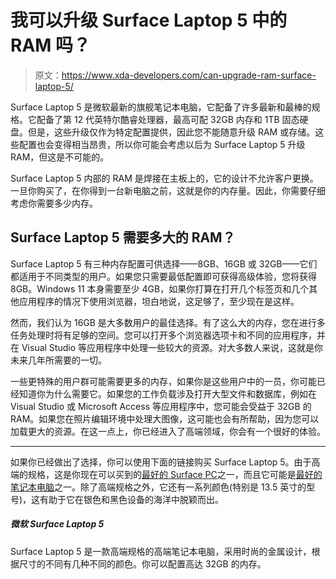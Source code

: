# 我可以升级 Surface Laptop 5 中的 RAM 吗？

> 原文：<https://www.xda-developers.com/can-upgrade-ram-surface-laptop-5/>

Surface Laptop 5 是微软最新的旗舰笔记本电脑，它配备了许多最新和最棒的规格。它配备了第 12 代英特尔酷睿处理器，最高可配 32GB 内存和 1TB 固态硬盘。但是，这些升级仅作为特定配置提供，因此您不能随意升级 RAM 或存储。这些配置也会变得相当昂贵，所以你可能会考虑以后为 Surface Laptop 5 升级 RAM，但这是不可能的。

Surface Laptop 5 内部的 RAM 是焊接在主板上的，它的设计不允许客户更换。一旦你购买了，在你得到一台新电脑之前，这就是你的内存量。因此，你需要仔细考虑你需要多少内存。

## Surface Laptop 5 需要多大的 RAM？

Surface Laptop 5 有三种内存配置可供选择——8GB、16GB 或 32GB——它们都适用于不同类型的用户。如果您只需要最低配置即可获得高级体验，您将获得 8GB。Windows 11 本身需要至少 4GB，如果你打算在打开几个标签页和几个其他应用程序的情况下使用浏览器，坦白地说，这足够了，至少现在是这样。

然而，我们认为 16GB 是大多数用户的最佳选择。有了这么大的内存，您在进行多任务处理时将有足够的空间。您可以打开多个浏览器选项卡和不同的应用程序，并在 Visual Studio 等应用程序中处理一些较大的资源。对大多数人来说，这就是你未来几年所需要的一切。

一些更特殊的用户群可能需要更多的内存，如果你是这些用户中的一员，你可能已经知道你为什么需要它。如果您的工作负载涉及打开大型文件和数据库，例如在 Visual Studio 或 Microsoft Access 等应用程序中，您可能会受益于 32GB 的 RAM。如果您在照片编辑环境中处理大图像，这可能也会有所帮助，因为您可以加载更大的资源。在这一点上，你已经进入了高端领域，你会有一个很好的体验。

* * *

如果你已经做出了选择，你可以使用下面的链接购买 Surface Laptop 5。由于高端的规格，这是你现在可以买到的[最好的 Surface PC](https://www.xda-developers.com/best-microsoft-surface-pcs/)之一，而且它可能是[最好的笔记本电脑](https://www.xda-developers.com/best-laptops/)之一。除了高端规格之外，它还有一系列颜色(特别是 13.5 英寸的型号)，这有助于它在银色和黑色设备的海洋中脱颖而出。

##### 微软 Surface Laptop 5

Surface Laptop 5 是一款高端规格的高端笔记本电脑，采用时尚的金属设计，根据尺寸的不同有几种不同的颜色。你可以配置高达 32GB 的内存。